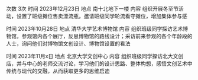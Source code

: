 次数 3次
时间 2023年12月23日
地点 南十北地下一楼
内容 组织开展冬至节活动，设置了班级摊位售卖漂流瓶，邀请班级同学轮流看守摊位，增加集体参与感

时间 2023年10月28日
地点 清华大学艺术博物馆
内容 组织班级同学探访艺术博物馆，参观馆内各个展厅，反思博物馆的路线设计；采访前来参观的各个年龄段的人士，询问他们对博物馆文创设计、博物馆设置的看法

时间 2023年11月x日
地点 北京大学文创中心
内容 组织班级同学探访北大文创店，并与中心的老师交流讨论，学习他们的设计思路、整体构想，感悟文创艺术中传统与现代的交融，从而获取更多的思维启迪